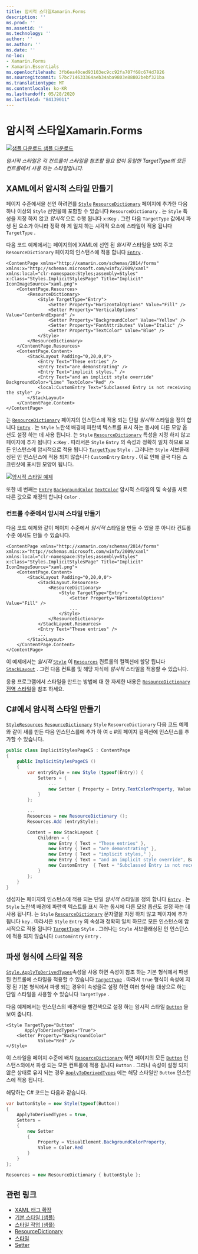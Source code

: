 ```yaml
---
title: 암시적 스타일Xamarin.Forms
description: ''
ms.prod: ''
ms.assetid: ''
ms.technology: ''
author: ''
ms.author: ''
ms.date: ''
no-loc:
- Xamarin.Forms
- Xamarin.Essentials
ms.openlocfilehash: 3fb6ea40ced93103ec9cc92fa707f68c674d7826
ms.sourcegitcommit: 57bc714633364aeb34aba9803e88802bebf321ba
ms.translationtype: MT
ms.contentlocale: ko-KR
ms.lasthandoff: 05/28/2020
ms.locfileid: "84139011"
---
```

# <a name="implicit-styles-in-xamarinforms"></a>암시적 스타일Xamarin.Forms

[![샘플 다운로드](~/media/shared/download.png) 샘플 다운로드](https://docs.microsoft.com/samples/xamarin/xamarin-forms-samples/userinterface-styles-basicstyles)

_암시적 스타일은 각 컨트롤이 스타일을 참조할 필요 없이 동일한 TargetType의 모든 컨트롤에서 사용 하는 스타일입니다._

## <a name="create-an-implicit-style-in-xaml"></a>XAML에서 암시적 스타일 만들기

페이지 수준에서을 선언 하려면를 [`Style`](xref:Xamarin.Forms.Style) [`ResourceDictionary`](xref:Xamarin.Forms.ResourceDictionary) 페이지에 추가한 다음 하나 이상의 `Style` 선언을에 포함할 수 있습니다 `ResourceDictionary` . 는 `Style` 특성을 지정 하지 않고 *암시적* 으로 수행 됩니다 `x:Key` . 그런 다음 `TargetType` 값에서 파생 된 요소가 아니라 정확 하 게 일치 하는 시각적 요소에 스타일이 적용 됩니다 `TargetType` .

다음 코드 예제에서는 페이지의에 XAML에 선언 된 *암시적* 스타일을 보여 주고 `ResourceDictionary` 페이지의 인스턴스에 적용 합니다 [`Entry`](xref:Xamarin.Forms.Entry) .

```xaml
<ContentPage xmlns="http://xamarin.com/schemas/2014/forms" xmlns:x="http://schemas.microsoft.com/winfx/2009/xaml" xmlns:local="clr-namespace:Styles;assembly=Styles" x:Class="Styles.ImplicitStylesPage" Title="Implicit" IconImageSource="xaml.png">
    <ContentPage.Resources>
        <ResourceDictionary>
            <Style TargetType="Entry">
                <Setter Property="HorizontalOptions" Value="Fill" />
                <Setter Property="VerticalOptions" Value="CenterAndExpand" />
                <Setter Property="BackgroundColor" Value="Yellow" />
                <Setter Property="FontAttributes" Value="Italic" />
                <Setter Property="TextColor" Value="Blue" />
            </Style>
        </ResourceDictionary>
    </ContentPage.Resources>
    <ContentPage.Content>
        <StackLayout Padding="0,20,0,0">
            <Entry Text="These entries" />
            <Entry Text="are demonstrating" />
            <Entry Text="implicit styles," />
            <Entry Text="and an implicit style override" BackgroundColor="Lime" TextColor="Red" />
            <local:CustomEntry Text="Subclassed Entry is not receiving the style" />
        </StackLayout>
    </ContentPage.Content>
</ContentPage>
```

는 [`ResourceDictionary`](xref:Xamarin.Forms.ResourceDictionary) 페이지의 인스턴스에 적용 되는 단일 *암시적* 스타일을 정의 합니다 [`Entry`](xref:Xamarin.Forms.Entry) . 는 `Style` 노란색 배경에 파란색 텍스트를 표시 하는 동시에 다른 모양 옵션도 설정 하는 데 사용 됩니다. 는 `Style` [`ResourceDictionary`](xref:Xamarin.Forms.ResourceDictionary) 특성을 지정 하지 않고 페이지에 추가 됩니다 `x:Key` . 따라서은 `Style` `Entry` 의 속성과 정확히 일치 하므로 모든 인스턴스에 암시적으로 적용 됩니다 [`TargetType`](xref:Xamarin.Forms.Style.TargetType) `Style` . 그러나는 `Style` 서브클래싱된 인 인스턴스에 적용 되지 않습니다 `CustomEntry` `Entry` . 이로 인해 결국 다음 스크린샷에 표시된 모양이 됩니다.

[![암시적 스타일 예제](implicit-images/implicit-styles.png)](implicit-images/implicit-styles-large.png#lightbox)

또한 네 번째는 [`Entry`](xref:Xamarin.Forms.Entry) [`BackgroundColor`](xref:Xamarin.Forms.VisualElement.BackgroundColor) [`TextColor`](xref:Xamarin.Forms.InputView.TextColor) 암시적 스타일의 및 속성을 서로 다른 값으로 재정의 합니다 `Color` .

### <a name="create-an-implicit-style-at-the-control-level"></a>컨트롤 수준에서 암시적 스타일 만들기

다음 코드 예제와 같이 페이지 수준에서 *암시적* 스타일을 만들 수 있을 뿐 아니라 컨트롤 수준 에서도 만들 수 있습니다.

```xaml
<ContentPage xmlns="http://xamarin.com/schemas/2014/forms" xmlns:x="http://schemas.microsoft.com/winfx/2009/xaml" xmlns:local="clr-namespace:Styles;assembly=Styles" x:Class="Styles.ImplicitStylesPage" Title="Implicit" IconImageSource="xaml.png">
    <ContentPage.Content>
        <StackLayout Padding="0,20,0,0">
            <StackLayout.Resources>
                <ResourceDictionary>
                    <Style TargetType="Entry">
                        <Setter Property="HorizontalOptions" Value="Fill" />
                        ...
                    </Style>
                </ResourceDictionary>
            </StackLayout.Resources>
            <Entry Text="These entries" />
            ...
        </StackLayout>
    </ContentPage.Content>
</ContentPage>
```

이 예제에서는 *암시적* [`Style`](xref:Xamarin.Forms.Style) 이 [`Resources`](xref:Xamarin.Forms.VisualElement.Resources) 컨트롤의 컬렉션에 할당 됩니다 [`StackLayout`](xref:Xamarin.Forms.StackLayout) . 그런 다음 컨트롤 및 해당 자식에 *암시적* 스타일을 적용할 수 있습니다.

응용 프로그램에서 스타일을 만드는 방법에 대 한 자세한 내용은 [`ResourceDictionary`](xref:Xamarin.Forms.ResourceDictionary) [전역 스타일](~/xamarin-forms/user-interface/styles/application.md)을 참조 하세요.

## <a name="create-an-implicit-style-in-c35"></a>C&#35;에서 암시적 스타일 만들기

[`Style`](xref:Xamarin.Forms.Style)[`Resources`](xref:Xamarin.Forms.VisualElement.Resources) [`ResourceDictionary`](xref:Xamarin.Forms.ResourceDictionary) `Style` `ResourceDictionary` 다음 코드 예제와 같이 새를 만든 다음 인스턴스를에 추가 하 여 c #의 페이지 컬렉션에 인스턴스를 추가할 수 있습니다.

```csharp
public class ImplicitStylesPageCS : ContentPage
{
    public ImplicitStylesPageCS ()
    {
        var entryStyle = new Style (typeof(Entry)) {
            Setters = {
                ...
                new Setter { Property = Entry.TextColorProperty, Value = Color.Blue }
            }
        };

        ...
        Resources = new ResourceDictionary ();
        Resources.Add (entryStyle);

        Content = new StackLayout {
            Children = {
                new Entry { Text = "These entries" },
                new Entry { Text = "are demonstrating" },
                new Entry { Text = "implicit styles," },
                new Entry { Text = "and an implicit style override", BackgroundColor = Color.Lime, TextColor = Color.Red },
                new CustomEntry  { Text = "Subclassed Entry is not receiving the style" }
            }
        };
    }
}
```

생성자는 페이지의 인스턴스에 적용 되는 단일 *암시적* 스타일을 정의 합니다 [`Entry`](xref:Xamarin.Forms.Entry) . 는 `Style` 노란색 배경에 파란색 텍스트를 표시 하는 동시에 다른 모양 옵션도 설정 하는 데 사용 됩니다. 는 `Style` [`ResourceDictionary`](xref:Xamarin.Forms.ResourceDictionary) 문자열을 지정 하지 않고 페이지에 추가 됩니다 `key` . 따라서은 `Style` `Entry` 의 속성과 정확히 일치 하므로 모든 인스턴스에 암시적으로 적용 됩니다 [`TargetType`](xref:Xamarin.Forms.Style.TargetType) `Style` . 그러나는 `Style` 서브클래싱된 인 인스턴스에 적용 되지 않습니다 `CustomEntry` `Entry` .

## <a name="apply-a-style-to-derived-types"></a>파생 형식에 스타일 적용

[`Style.ApplyToDerivedTypes`](xref:Xamarin.Forms.Style.ApplyToDerivedTypes)속성을 사용 하면 속성이 참조 하는 기본 형식에서 파생 된 컨트롤에 스타일을 적용할 수 있습니다 [`TargetType`](xref:Xamarin.Forms.Style.TargetType) . 따라서 `true` 형식이 속성에 지정 된 기본 형식에서 파생 되는 경우이 속성을로 설정 하면 여러 형식을 대상으로 하는 단일 스타일을 사용할 수 있습니다 `TargetType` .

다음 예제에서는 인스턴스의 배경색을 빨간색으로 설정 하는 암시적 스타일 [`Button`](xref:Xamarin.Forms.Button) 을 보여 줍니다.

```xaml
<Style TargetType="Button"
       ApplyToDerivedTypes="True">
    <Setter Property="BackgroundColor"
            Value="Red" />
</Style>
```

이 스타일을 페이지 수준에 배치 [`ResourceDictionary`](xref:Xamarin.Forms.ResourceDictionary) 하면 페이지의 모든 [`Button`](xref:Xamarin.Forms.Button) 인스턴스와에서 파생 되는 모든 컨트롤에 적용 됩니다 `Button` . 그러나 속성이 설정 되지 않은 상태로 유지 되는 경우 [`ApplyToDerivedTypes`](xref:Xamarin.Forms.Style.ApplyToDerivedTypes) 에는 해당 스타일만 `Button` 인스턴스에 적용 됩니다.

해당하는 C# 코드는 다음과 같습니다.

```csharp
var buttonStyle = new Style(typeof(Button))
{
    ApplyToDerivedTypes = true,
    Setters =
    {
        new Setter
        {
            Property = VisualElement.BackgroundColorProperty,
            Value = Color.Red
        }
    }
};

Resources = new ResourceDictionary { buttonStyle };
```

## <a name="related-links"></a>관련 링크

- [XAML 태그 확장](~/xamarin-forms/xaml/xaml-basics/xaml-markup-extensions.md)
- [기본 스타일 (샘플)](https://docs.microsoft.com/samples/xamarin/xamarin-forms-samples/userinterface-styles-basicstyles)
- [스타일 작업 (샘플)](https://docs.microsoft.com/samples/xamarin/xamarin-forms-samples/workingwithstyles)
- [ResourceDictionary](xref:Xamarin.Forms.ResourceDictionary)
- [스타일](xref:Xamarin.Forms.Style)
- [Setter](xref:Xamarin.Forms.Setter)
